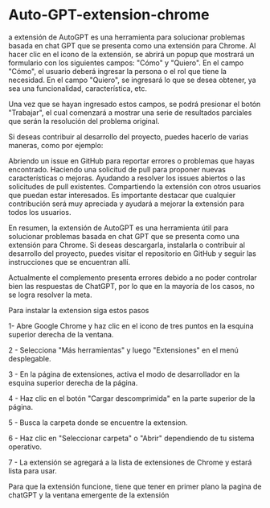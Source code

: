 # Auto-GPT-extension-chrome
a extensión de AutoGPT es una herramienta para solucionar problemas basada en chat GPT que se presenta como una extensión para Chrome. Al hacer clic en el icono de la extensión, se abrirá un popup que mostrará un formulario con los siguientes campos: "Cómo" y "Quiero". En el campo "Cómo", el usuario deberá ingresar la persona o el rol que tiene la necesidad. En el campo "Quiero", se ingresará lo que se desea obtener, ya sea una funcionalidad, característica, etc.

Una vez que se hayan ingresado estos campos, se podrá presionar el botón "Trabajar", el cual comenzará a mostrar una serie de resultados parciales que serán la resolución del problema original.



Si deseas contribuir al desarrollo del proyecto, puedes hacerlo de varias maneras, como por ejemplo:

Abriendo un issue en GitHub para reportar errores o problemas que hayas encontrado.
Haciendo una solicitud de pull para proponer nuevas características o mejoras.
Ayudando a resolver los issues abiertos o las solicitudes de pull existentes.
Compartiendo la extensión con otros usuarios que puedan estar interesados.
Es importante destacar que cualquier contribución será muy apreciada y ayudará a mejorar la extensión para todos los usuarios.

En resumen, la extensión de AutoGPT es una herramienta útil para solucionar problemas basada en chat GPT que se presenta como una extensión para Chrome. Si deseas descargarla, instalarla o contribuir al desarrollo del proyecto, puedes visitar el repositorio en GitHub y seguir las instrucciones que se encuentran allí.

Actualmente el complemento presenta errores debido a no poder controlar bien las respuestas de ChatGPT, por lo que en la mayoría de los casos, no se logra resolver la meta.


Para instalar la extension siga estos pasos

1- Abre Google Chrome y haz clic en el icono de tres puntos en la esquina superior derecha de la ventana.

2 - Selecciona "Más herramientas" y luego "Extensiones" en el menú desplegable.

3 - En la página de extensiones, activa el modo de desarrollador en la esquina superior derecha de la página.

4 - Haz clic en el botón "Cargar descomprimida" en la parte superior de la página.

5 - Busca la carpeta donde se encuentre la extension.

6 - Haz clic en "Seleccionar carpeta" o "Abrir" dependiendo de tu sistema operativo.

7 - La extensión se agregará a la lista de extensiones de Chrome y estará lista para usar.

Para que la extensión funcione, tiene que tener en primer plano la pagina de chatGPT y la ventana emergente de la extensión
